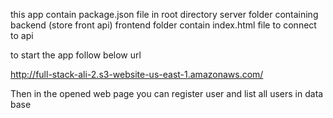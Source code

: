 


this app contain 
package.json file in root directory
server folder containing backend (store front api)
frontend folder contain index.html file to connect to api

to start the app
follow below url

http://full-stack-ali-2.s3-website-us-east-1.amazonaws.com/

Then in the opened web page you can register user and list all users in data base


